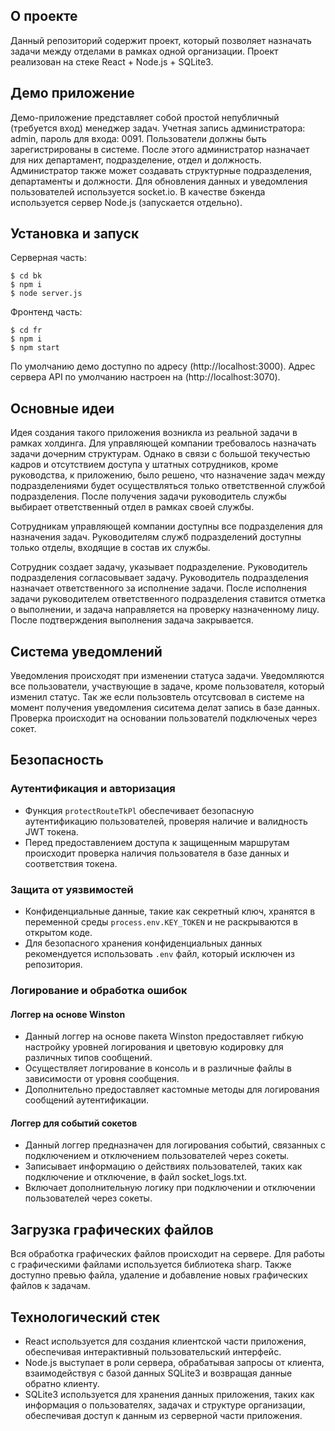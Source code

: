 ## О проекте

Данный репозиторий содержит проект, который позволяет назначать задачи между отделами в рамках одной организации. Проект реализован на стеке React + Node.js + SQLite3.

## Демо приложение

Демо-приложение представляет собой простой непубличный (требуется вход) менеджер задач. Учетная запись администратора: admin, пароль для входа: 0091. Пользователи должны быть зарегистрированы в системе. После этого администратор назначает для них департамент, подразделение, отдел и должность. Администратор также может создавать структурные подразделения, департаменты и должности. Для обновления данных и уведомления пользователей используется socket.io. В качестве бэкенда используется сервер Node.js (запускается отдельно).

## Установка и запуск

Серверная часть:
```
$ cd bk
$ npm i
$ node server.js
```
Фронтенд часть:
```
$ cd fr
$ npm i
$ npm start
```
По умолчанию демо доступно по адресу (http://localhost:3000). Адрес сервера API по умолчанию настроен на (http://localhost:3070).

## Основные идеи

Идея создания такого приложения возникла из реальной задачи в рамках холдинга. Для управляющей компании требовалось назначать задачи дочерним структурам. Однако в связи с большой текучестью кадров и отсутствием доступа у штатных сотрудников, кроме руководства, к приложению, было решено, что назначение задач между подразделениями будет осуществляться только ответственной службой подразделения. После получения задачи руководитель службы выбирает ответственный отдел в рамках своей службы.

Сотрудникам управляющей компании доступны все подразделения для назначения задач. Руководителям служб подразделений доступны только отделы, входящие в состав их службы.

Сотрудник создает задачу, указывает подразделение. Руководитель подразделения согласовывает задачу. Руководитель подразделения назначает ответственного за исполнение задачи. После исполнения задачи руководителем ответственного подразделения ставится отметка о выполнении, и задача направляется на проверку назначенному лицу. После подтверждения выполнения задача закрывается.

## Система уведомлений

Уведомления происходят при изменении статуса задачи. Уведомляются все пользователи, участвующие в задаче, кроме пользователя, который изменил статус.
Так же если пользовтель отсутсвовал в системе на момент получения уведомления сиситема делат запись в базе данных. Проверка происходит на основании пользователй подключеных через сокет.

## Безопасность

### Аутентификация и авторизация
- Функция `protectRouteTkPl` обеспечивает безопасную аутентификацию пользователей, проверяя наличие и валидность JWT токена.
- Перед предоставлением доступа к защищенным маршрутам происходит проверка наличия пользователя в базе данных и соответствия токена.

### Защита от уязвимостей
- Конфиденциальные данные, такие как секретный ключ, хранятся в переменной среды `process.env.KEY_TOKEN` и не раскрываются в открытом коде.
- Для безопасного хранения конфиденциальных данных рекомендуется использовать `.env` файл, который исключен из репозитория.

### Логирование и обработка ошибок

#### Логгер на основе Winston

- Данный логгер на основе пакета Winston предоставляет гибкую настройку уровней логирования и цветовую кодировку для различных типов сообщений.
- Осуществляет логирование в консоль и в различные файлы в зависимости от уровня сообщения.
- Дополнительно предоставляет кастомные методы для логирования сообщений аутентификации.

#### Логгер для событий сокетов

- Данный логгер предназначен для логирования событий, связанных с подключением и отключением пользователей через сокеты.
- Записывает информацию о действиях пользователей, таких как подключение и отключение, в файл socket_logs.txt.
- Включает дополнительную логику при подключении и отключении пользователей через сокеты.

## Загрузка графических файлов

Вся обработка графических файлов происходит на сервере. Для работы с графическими файлами используется библиотека sharp. Также доступно превью файла, удаление и добавление новых графических файлов к задачам.

## Технологический стек

- React используется для создания клиентской части приложения, обеспечивая интерактивный пользовательский интерфейс.
- Node.js выступает в роли сервера, обрабатывая запросы от клиента, взаимодействуя с базой данных SQLite3 и возвращая данные обратно клиенту.
- SQLite3 используется для хранения данных приложения, таких как информация о пользователях, задачах и структуре организации, обеспечивая доступ к данным из серверной части приложения.